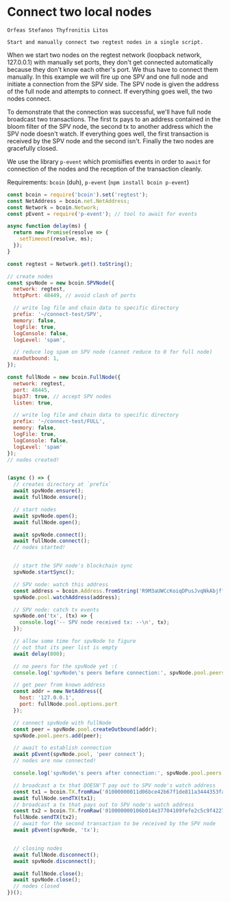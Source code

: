 # Connect two local nodes

```post-author
Orfeas Stefanos Thyfronitis Litos
```

```post-description
Start and manually connect two regtest nodes in a single script.
```

When we start two nodes on the regtest network (loopback network, 127.0.0.1)
with manually set ports, they don't get connected automatically because they
don't know each other's port. We thus have to connect them manually. In this
example we will fire up one SPV and one full node and initiate a connection from
the SPV side. The SPV node is given the address of the full node and attempts to
connect. If everything goes well, the two nodes connect.

To demonstrate that the connection was successful, we'll have full node
broadcast two transactions. The first tx pays to an address contained in the
bloom filter of the SPV node, the second tx to another address which the SPV
node doesn't watch. If everything goes well, the first transaction is received
by the SPV node and the second isn't. Finally the two nodes are gracefully
closed.

We use the library `p-event` which promisifies events in order to `await` for
connection of the nodes and the reception of the transaction cleanly.

Requirements: `bcoin` (duh), `p-event` (`npm install bcoin p-event`)

```javascript
const bcoin = require('bcoin').set('regtest');
const NetAddress = bcoin.net.NetAddress;
const Network = bcoin.Network;
const pEvent = require('p-event'); // tool to await for events

async function delay(ms) {
  return new Promise(resolve => {
    setTimeout(resolve, ms);
  });
}

const regtest = Network.get().toString();

// create nodes
const spvNode = new bcoin.SPVNode({
  network: regtest,
  httpPort: 48449, // avoid clash of ports

  // write log file and chain data to specific directory
  prefix: '~/connect-test/SPV',
  memory: false,
  logFile: true,
  logConsole: false,
  logLevel: 'spam',

  // reduce log spam on SPV node (cannot reduce to 0 for full node)
  maxOutbound: 1,
});

const fullNode = new bcoin.FullNode({
  network: regtest,
  port: 48445,
  bip37: true, // accept SPV nodes
  listen: true,

  // write log file and chain data to specific directory
  prefix: '~/connect-test/FULL',
  memory: false,
  logFile: true,
  logConsole: false,
  logLevel: 'spam'
});
// nodes created!


(async () => {
  // creates directory at `prefix`
  await spvNode.ensure();
  await fullNode.ensure();

  // start nodes
  await spvNode.open();
  await fullNode.open();

  await spvNode.connect();
  await fullNode.connect();
  // nodes started!


  // start the SPV node's blockchain sync
  spvNode.startSync();

  // SPV node: watch this address
  const address = bcoin.Address.fromString('R9M3aUWCcKoiqDPusJvqNkAbjffLgCqYip', spvNode.network);
  spvNode.pool.watchAddress(address);

  // SPV node: catch tx events
  spvNode.on('tx', (tx) => {
    console.log('-- SPV node received tx: --\n', tx);
  });

  // allow some time for spvNode to figure
  // out that its peer list is empty
  await delay(800);

  // no peers for the spvNode yet :(
  console.log('spvNode\'s peers before connection:', spvNode.pool.peers.head());

  // get peer from known address
  const addr = new NetAddress({
    host: '127.0.0.1',
    port: fullNode.pool.options.port
  });

  // connect spvNode with fullNode
  const peer = spvNode.pool.createOutbound(addr);
  spvNode.pool.peers.add(peer);

  // await to establish connection
  await pEvent(spvNode.pool, 'peer connect');
  // nodes are now connected!

  console.log('spvNode\'s peers after connection:', spvNode.pool.peers.head());

  // broadcast a tx that DOESN'T pay out to SPV node's watch address
  const tx1 = bcoin.TX.fromRaw('01000000011d06bce42b67f1de811a3444353fab5d400d82728a5bbf9c89978be37ad3eba9000000006a47304402200de4fd4ecc365ea90f93dbc85d219d7f1bd92ec8743648acb48b6602977e0b4302203ca2eeabed8e6f457234652a92711d66dd8eda71ed90fb6c49b3c12ce809a5d401210257654e1b0de2d8b08d514e51af5d770e9ef617ca2b254d84dd26685fbc609ec3ffffffff0280969800000000001976a914a4ecde9642f8070241451c5851431be9b658a7fe88acc4506a94000000001976a914b9825cafc838c5b5befb70ecded7871d011af89d88ac00000000', 'hex');
  await fullNode.sendTX(tx1);
  // broadcast a tx that pays out to SPV node's watch address
  const tx2 = bcoin.TX.fromRaw('010000000106b014e37704109fefe2c5c9f4227d68840c3497fc89a9832db8504df039a6c7000000006a47304402207dc8173fbd7d23c3950aaf91b1bc78c0ed9bf910d47a977b24a8478a91b28e69022024860f942a16bc67ec54884e338b5b87f4a9518a80f9402564061a3649019319012103cb25dc2929ea58675113e60f4c08d084904189ab44a9a142179684c6cdd8d46affffffff0280c3c901000000001976a91400ba915c3d18907b79e6cfcd8b9fdf69edc7a7db88acc41c3c28010000001976a91437f306a0154e1f0de4e54d6cf9d46e07722b722688ac00000000', 'hex');
  fullNode.sendTX(tx2);
  // await for the second transaction to be received by the SPV node
  await pEvent(spvNode, 'tx');


  // closing nodes
  await fullNode.disconnect();
  await spvNode.disconnect();

  await fullNode.close();
  await spvNode.close();
  // nodes closed
})();
```

